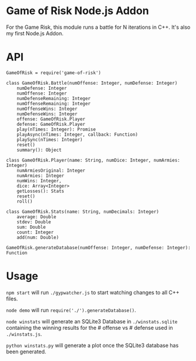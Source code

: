 # Game of Risk Node.js Addon

For the Game Risk, this module runs a battle for N iterations in C++. It's also my first Node.js Addon.

# API

```
GameOfRisk = require('game-of-risk')

class GameOfRisk.Battle(numOffense: Integer, numDefense: Integer)
    numDefense: Integer
    numOffense: Integer
    numDefenseRemaining: Integer
    numOffenseRemaining: Integer
    numOffenseWins: Integer
    numDefenseWins: Integer
    offense: GameOfRisk.Player
    defense: GameOfRisk.Player
    play(nTimes: Integer): Promise
    playAsync(nTimes: Integer, callback: Function)
    playSync(nTimes: Integer)
    reset()
    summary(): Object

class GameOfRisk.Player(name: String, numDice: Integer, numArmies: Integer)
    numArmiesOriginal: Integer
    numArmies: Integer
    numWins: Integer,
    dice: Array<Integer>
    getLosses(): Stats
    reset()
    roll()

class GameOfRisk.Stats(name: String, numDecimals: Integer)
    average: Double
    stdev: Double
    sum: Double
    count: Integer
    add(num: Double)

GameOfRisk.generateDatabase(numOffense: Integer, numDefense: Integer): Function
```

# Usage

`npm start` will run `./gypwatcher.js` to start watching changes to all C++ files.

`node demo` will run `require('./').generateDatabase()`.

`node winstats` will generate an SQLite3 Database in `./winstats.sqlite` containing
the winning results for the # offense vs # defense used in `./winstats.js`.

`python winstats.py` will generate a plot once the SQLite3 database has been generated.
